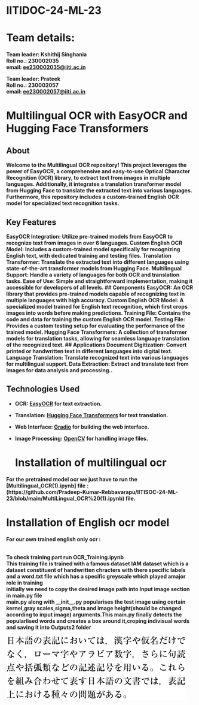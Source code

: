 # IITIDOC-24-ML-23
<h1>Team details: </h1>

<b>Team leader<b>: Kshithij Singhania <br>
<b>Roll no.<b>: 230002035   <br>
<b>email<b>: ee230002035@iiti.ac.in   <br>

<b>Team leader<b>: Prateek   <br>
<b>Roll no.<b>: 230002057     <br>
<b>email<b>: ee230002057@iiti.ac.in   <br>



<p><h1>Multilingual OCR with EasyOCR and Hugging Face Transformers</h1>
<h2>About</h2>
Welcome to the Multilingual OCR repository! This project leverages the power of EasyOCR, a comprehensive and easy-to-use Optical Character Recognition (OCR) library, to extract text from images in multiple languages. Additionally, it integrates a translation transformer model from Hugging Face to translate the extracted text into various languages. Furthermore, this repository includes a custom-trained English OCR model for specialized text recognition tasks.

<h2>Key Features</h2>
EasyOCR Integration: Utilize pre-trained models from EasyOCR to recognize text from images in over 6 languages.
Custom English OCR Model: Includes a custom-trained model specifically for recognizing English text, with dedicated training and testing files.
Translation Transformer: Translate the extracted text into different languages using state-of-the-art transformer models from Hugging Face.
Multilingual Support: Handle a variety of languages for both OCR and translation tasks.
Ease of Use: Simple and straightforward implementation, making it accessible for developers of all levels.
## Components
EasyOCR: An OCR library that provides pre-trained models capable of recognizing text in multiple languages with high accuracy.
Custom English OCR Model: A specialized model trained for English text recognition, which first crops images into words before making predictions.
Training File: Contains the code and data for training the custom English OCR model.
Testing File: Provides a custom testing setup for evaluating the performance of the trained model.
Hugging Face Transformers: A collection of transformer models for translation tasks, allowing for seamless language translation of the recognized text.
## Applications
Document Digitization: Convert printed or handwritten text in different languages into digital text.
Language Translation: Translate recognized text into various languages for multilingual support.
Data Extraction: Extract and translate text from images for data analysis and processing..</p>

## Technologies Used

- **OCR**: [EasyOCR](https://github.com/JaidedAI/EasyOCR) for text extraction.
- **Translation**: [Hugging Face Transformers](https://github.com/huggingface/transformers) for text translation.
- **Web Interface**: [Gradio](https://gradio.app/) for building the web interface.
- **Image Processing**: [OpenCV](https://opencv.org/) for handling image files.

  <h1>Installation of multilingual ocr</h1>
<p> For the pretrained model ocr we just have to run the [Multilingual_OCR(1).ipynb] file : <br>(https://github.com/Pradeep-Kumar-Rebbavarapu/IITISOC-24-ML-23/blob/main/MultiLingual_OCR%20(1).ipynb) file. </p>


  <h1>Installation of English ocr model</h1>
  <p> For our own trained english only ocr :</p><br>
To check training part run OCR_Training.ipynb <br>
This training file is trained with a famous dataset IAM dataset which is a dataset constituent of handwritten chracters with there specific labels and a word.txt file which has a specific greyscale which played amajor role in training <br>
initially we need to copy the desired image path into Input image section in main.py file<br>
main.py along with __init__.py popularises the test image using certain kernel,gray scales,sigma,theta and image height(should be changed according to input image) arguments.This main.py finally detects the popularlised words and creates a box around it,croping indivisual words and saving it into Outputs2 folder<br>
<p>
<img src="Image1.png">
</p>


